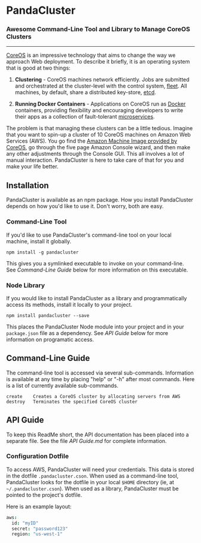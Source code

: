 PandaCluster
============

### Awesome Command-Line Tool and Library to Manage CoreOS Clusters

---
[CoreOS][1] is an impressive technology that aims to change the way we approach Web deployment.  To describe it briefly, it is an operating system that is good at two things:

1. **Clustering** - CoreOS machines network efficiently.  Jobs are submitted and orchestrated at the cluster-level with the control system, [fleet][2].  All machines, by default, share a distributed key-store, [etcd][3].

2. **Running Docker Containers** - Applications on CoreOS run as [Docker][4] containers, providing flexibility and encouraging developers to write their apps as a collection of fault-tolerant [microservices][5].


The problem is that managing these clusters can be a little tedious.  Imagine that you want to spin-up a cluster of 10 CoreOS machines on Amazon Web Services (AWS).  You go find the [Amazon Machine Image provided by CoreOS][6], go through the five page Amazon Console wizard, and then make any other adjustments through the Console GUI.  This all involves a lot of manual interaction. PandaCluster is here to take care of that for you and make your life better.


## Installation
PandaCluster is available as an npm package.  How you install PandaCluster depends on how you'd like to use it.  Don't worry, both are easy.  

### Command-Line Tool
If you'd like to use PandaCluster's command-line tool on your local machine, install it globally.

  ```
  npm install -g pandacluster
  ```

This gives you a symlinked executable to invoke on your command-line.  See *Command-Line Guide* below for more information on this executable.

### Node Library
If you would like to install PandaCluster as a library and programmatically access its methods, install it locally to your project.

  ```
  npm install pandacluster --save
  ```

This places the PandaCluster Node module into your project and in your `package.json` file as a dependency.  See *API Guide* below for more information on programatic access.

## Command-Line Guide
The command-line tool is accessed via several sub-commands.  Information is available at any time by placing "help" or "-h" after most commands.  Here is a list of currently available sub-commands.

  ```
  create    Creates a CoreOS cluster by allocating servers from AWS
  destroy   Terminates the specified CoreOS cluster
  ```

## API Guide
To keep this ReadMe short, the API documentation has been placed into a separate file.  See the file *API Guide.md* for complete information.

### Configuration Dotfile
To access AWS, PandaCluster will need your credentials.  This data is stored in the dotfile `.pandacluster.cson`. When used as a command-line tool, PandaCluster looks for the dotfile in your local `$HOME` directory (ie, at `~/.pandacluster.cson`).  When used as a library, PandaCluster must be pointed to the project's dotfile.

Here is an example layout:

```coffee
aws:
  id: "myID"
  secret: "password123"
  region: "us-west-1"
```








[1]:https://coreos.com/
[2]:https://coreos.com/blog/cluster-level-container-orchestration/
[3]:https://coreos.com/using-coreos/etcd/
[4]:https://www.docker.com/
[5]:http://martinfowler.com/articles/microservices.html
[6]:https://coreos.com/docs/running-coreos/cloud-providers/ec2/
